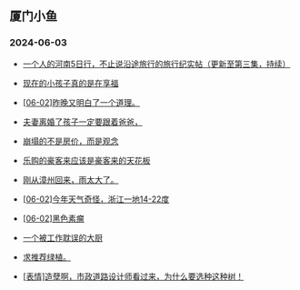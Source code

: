 ## 厦门小鱼 
### 2024-06-03

+ [一个人的河南5日行，不止说沿途旅行的旅行纪实帖（更新至第三集，持续）](http://bbs.xmfish.com/read-htm-tid-18199053.html)

+ [现在的小孩子真的是在享福](http://bbs.xmfish.com/read-htm-tid-18199125.html)

+ [[06-02]昨晚又明白了一个道理。](http://bbs.xmfish.com/read-htm-tid-18199122.html)

+ [夫妻离婚了孩子一定要跟着爸爸，](http://bbs.xmfish.com/read-htm-tid-18199213.html)

+ [崩塌的不是房价，而是观念](http://bbs.xmfish.com/read-htm-tid-18199221.html)

+ [乐购的豪客来应该是豪客来的天花板](http://bbs.xmfish.com/read-htm-tid-18199227.html)

+ [刚从漳州回来，雨太大了。](http://bbs.xmfish.com/read-htm-tid-18199160.html)

+ [[06-02]今年天气奇怪，浙江一地14-22度](http://bbs.xmfish.com/read-htm-tid-18199086.html)

+ [[06-02]黑色素瘤](http://bbs.xmfish.com/read-htm-tid-18199089.html)

+ [一个被工作耽误的大厨](http://bbs.xmfish.com/read-htm-tid-18199222.html)

+ [求推荐绿植。](http://bbs.xmfish.com/read-htm-tid-18199082.html)

+ [[表情]造孽啊，市政道路设计师看过来，为什么要选种这种树！](http://bbs.xmfish.com/read-htm-tid-18199321.html)

